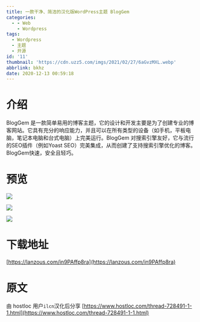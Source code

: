 ```yaml
---
title: 一款干净、简洁的汉化版WordPress主题 BlogGem
categories:
  - - Web
    - Wordpress
tags:
  - Wordpress
  - 主题
  - 开源
id: '11'
thumbnail: 'https://cdn.uzz5.com/imgs/2021/02/27/6aGvzMXL.webp'
abbrlink: bkhz
date: 2020-12-13 00:59:18
---
```



# 介绍

BlogGem 是一款简单易用的博客主题，它的设计和开发主要是为了创建专业的博客网站。它具有充分的响应能力，并且可以在所有类型的设备（如手机，平板电脑，笔记本电脑和台式电脑）上完美运行。BlogGem 对搜索引擎友好，它与流行的SEO插件（例如Yoast SEO）完美集成，从而创建了支持搜索引擎优化的博客。BlogGem快速，安全且轻巧。

# 预览

![](https://cdn.uzz5.com/imgs/2021/02/27/InHNcd4f.webp) 

![](https://cdn.uzz5.com/imgs/2021/02/27/5IKkJd8e.webp)

![](https://cdn.uzz5.com/imgs/2021/02/27/DN9hGKXg.webp)

# 下载地址

[https://lanzous.com/in9PAffp8ra](https://lanzous.com/in9PAffp8ra)

# 原文

由 hostloc 用户`ilcn`汉化后分享 [https://www.hostloc.com/thread-728491-1-1.html](https://www.hostloc.com/thread-728491-1-1.html)